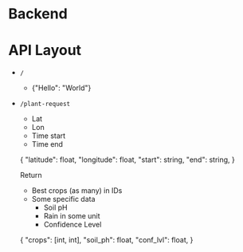# Backend

# API Layout

- `/`
	- {"Hello": "World"}

- `/plant-request`
	- Lat
	- Lon
	- Time start
	- Time end

	{
		"latitude": float,
		"longitude": float,
		"start": string,
		"end": string,
	}

	Return
	- Best crops (as many) in IDs
	- Some specific data
		- Soil pH
		- Rain in some unit
		- Confidence Level

	{
		"crops": [int, int],
		"soil_ph": float,
		"conf_lvl": float,
	}
